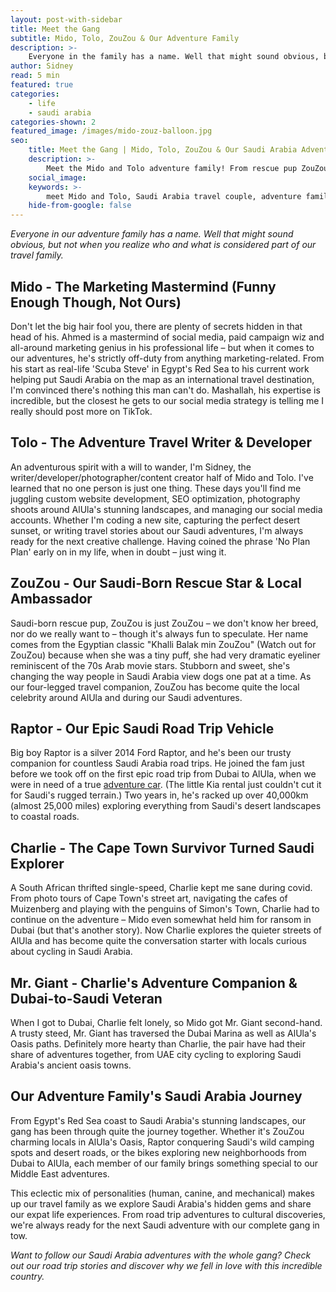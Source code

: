 ```yaml
---
layout: post-with-sidebar
title: Meet the Gang
subtitle: Mido, Tolo, ZouZou & Our Adventure Family
description: >-
    Everyone in the family has a name. Well that might sound obvious, but not when you realize who and what is considered part of the family.
author: Sidney
read: 5 min
featured: true
categories:
    - life
    - saudi arabia
categories-shown: 2
featured_image: /images/mido-zouz-balloon.jpg
seo:
    title: Meet the Gang | Mido, Tolo, ZouZou & Our Saudi Arabia Adventure Family
    description: >-
        Meet the Mido and Tolo adventure family! From rescue pup ZouZou to Ford Raptor road trips - discover the gang behind our Saudi Arabia travel stories.
    social_image:
    keywords: >-
        meet Mido and Tolo, Saudi Arabia travel couple, adventure family, travel bloggers Saudi, Ahmed and Sidney, ZouZou rescue dog Saudi, Ford Raptor Saudi road trips, expat life Saudi Arabia, travel couple story, adventure travel family, Saudi Arabia expats, AlUla travel bloggers
    hide-from-google: false
---
```


*Everyone in our adventure family has a name. Well that might sound obvious, but not when you realize who and what is considered part of our travel family.*

## **Mido - The Marketing Mastermind (Funny Enough Though, Not Ours)**

Don't let the big hair fool you, there are plenty of secrets hidden in that head of his. Ahmed is a mastermind of social media, paid campaign wiz and all-around marketing genius in his professional life – but when it comes to our adventures, he's strictly off-duty from anything marketing-related. From his start as real-life 'Scuba Steve' in Egypt's Red Sea to his current work helping put Saudi Arabia on the map as an international travel destination, I'm convinced there's nothing this man can't do. Mashallah, his expertise is incredible, but the closest he gets to our social media strategy is telling me I really should post more on TikTok.

## **Tolo - The Adventure Travel Writer & Developer**

An adventurous spirit with a will to wander, I'm Sidney, the writer/developer/photographer/content creator half of Mido and Tolo. I've learned that no one person is just one thing. These days you'll find me juggling custom website development, SEO optimization, photography shoots around AlUla's stunning landscapes, and managing our social media accounts. Whether I'm coding a new site, capturing the perfect desert sunset, or writing travel stories about our Saudi adventures, I'm always ready for the next creative challenge. Having coined the phrase 'No Plan Plan' early on in my life, when in doubt – just wing it.

## **ZouZou - Our Saudi-Born Rescue Star & Local Ambassador**

Saudi-born rescue pup, ZouZou is just ZouZou – we don't know her breed, nor do we really want to – though it's always fun to speculate. Her name comes from the Egyptian classic "Khalli Balak min ZouZou" (Watch out for ZouZou) because when she was a tiny puff, she had very dramatic eyeliner reminiscent of the 70s Arab movie stars. Stubborn and sweet, she's changing the way people in Saudi Arabia view dogs one pat at a time. As our four-legged travel companion, ZouZou has become quite the local celebrity around AlUla and during our Saudi adventures.

## **Raptor - Our Epic Saudi Road Trip Vehicle**

Big boy Raptor is a silver 2014 Ford Raptor, and he's been our trusty companion for countless Saudi Arabia road trips. He joined the fam just before we took off on the first epic road trip from Dubai to AlUla, when we were in need of a true [adventure car](https://midoandtolo.com/posts/2024/wild-camping-saudi "Road Trips & Wild Camping in Saudi"). (The little Kia rental just couldn't cut it for Saudi's rugged terrain.) Two years in, he's racked up over 40,000km (almost 25,000 miles) exploring everything from Saudi's desert landscapes to coastal roads.

## **Charlie - The Cape Town Survivor Turned Saudi Explorer**

A South African thrifted single-speed, Charlie kept me sane during covid. From photo tours of Cape Town's street art, navigating the cafes of Muizenberg and playing with the penguins of Simon's Town, Charlie had to continue on the adventure – Mido even somewhat held him for ransom in Dubai (but that's another story). Now Charlie explores the quieter streets of AlUla and has become quite the conversation starter with locals curious about cycling in Saudi Arabia.

## **Mr. Giant - Charlie's Adventure Companion & Dubai-to-Saudi Veteran**

When I got to Dubai, Charlie felt lonely, so Mido got Mr. Giant second-hand. A trusty steed, Mr. Giant has traversed the Dubai Marina as well as AlUla's Oasis paths. Definitely more hearty than Charlie, the pair have had their share of adventures together, from UAE city cycling to exploring Saudi Arabia's ancient oasis towns.

## Our Adventure Family's Saudi Arabia Journey

From Egypt's Red Sea coast to Saudi Arabia's stunning landscapes, our gang has been through quite the journey together. Whether it's ZouZou charming locals in AlUla's Oasis, Raptor conquering Saudi's wild camping spots and desert roads, or the bikes exploring new neighborhoods from Dubai to AlUla, each member of our family brings something special to our Middle East adventures.

This eclectic mix of personalities (human, canine, and mechanical) makes up our travel family as we explore Saudi Arabia's hidden gems and share our expat life experiences. From road trip adventures to cultural discoveries, we're always ready for the next Saudi adventure with our complete gang in tow.

*Want to follow our Saudi Arabia adventures with the whole gang? Check out our road trip stories and discover why we fell in love with this incredible country.*
